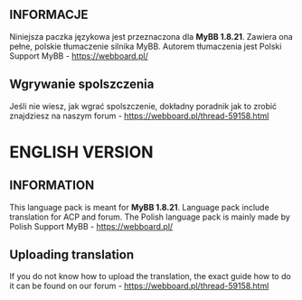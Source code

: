 ## INFORMACJE
Niniejsza paczka językowa jest przeznaczona dla **MyBB 1.8.21**. Zawiera ona pełne, polskie tłumaczenie silnika MyBB. Autorem tłumaczenia jest Polski Support MyBB - https://webboard.pl/
## Wgrywanie spolszczenia
Jeśli nie wiesz, jak wgrać spolszczenie, dokładny poradnik jak to zrobić znajdziesz na naszym forum - https://webboard.pl/thread-59158.html
 # ENGLISH VERSION
## INFORMATION
This language pack is meant for **MyBB 1.8.21**. Language pack include translation for ACP and forum. The Polish language pack is mainly made by Polish Support MyBB - https://webboard.pl/
 ## Uploading translation
If you do not know how to upload the translation, the exact guide how to do it can be found on our forum - https://webboard.pl/thread-59158.html
